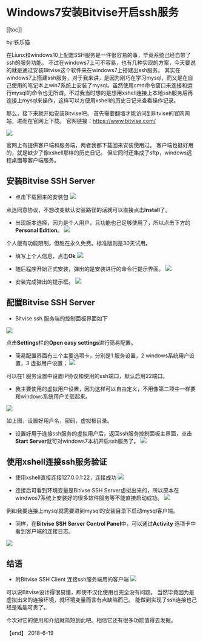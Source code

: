 Windows7安装Bitvise开启ssh服务
===
[[toc]]

by:铁乐猫

在Liunx和windows10上配置SSH服务是一件很容易的事，毕竟系统己经自带了ssh的服务功能。
不过在windows7上可不容易，也有几种实现的方案，今天要说的就是通过安装Bitvise这个软件来在windows7上搭建出ssh服务。
其实在windows7上搭建ssh服务，对于我来讲，是因为刚巧在学习mysql，而又是在自己使用的笔记本上win7系统上安装了mysql。虽然使用cmd命令窗口来连接和运行mysql的命令也无所谓。不过我当时想的是想用xshell连接上本地ssh服务后再连接上mysql来操作，这样可以方便用xshell的历史日记来查看操作记录。

那么，接下来就开始安装Bitvise吧。
首先需要翻墙才能访问到Bitvise的官网网站，进而在官网上下载。
官网链接：https://www.bitvise.com/

![](https://www.tielemao.com/wp-content/uploads/2018/06/Bitvise_download.jpg)

官网上有提供客户端和服务端，两者我都下载回来安装使用过。
客户端也挺好用的，就是缺少了像xshell那样的历史日记。
但它同时还集成了sftp，windows远程桌面等客户端服务。

## 安装Bitvise SSH Server

* 点击下载回来的安装包
![](https://www.tielemao.com/wp-content/uploads/2018/06/Bitvise_install_01.jpg)

点选同意协议，不想改变默认安装路径的话就可以直接点击**Install**了。

* 出现版本选择，因为是个人用户，且功能也己足够使用了，所以点击下方的**Personal Edition**。
![](https://www.tielemao.com/wp-content/uploads/2018/06/Bitvise_install_02.jpg)

个人版有功能限制，但胜在永久免费。标准版则是30天试用。

* 填写上个人信息，点击**Ok**
![](https://www.tielemao.com/wp-content/uploads/2018/06/Bitvise_install_03.jpg)

* 随后程序开始正式安装，弹出的是安装进行的命令行提示界面。
![](https://www.tielemao.com/wp-content/uploads/2018/06/Bitvise_install_04.jpg)

* 安装完成弹出的提示框。
![](https://www.tielemao.com/wp-content/uploads/2018/06/Bitvise_install_05.jpg)

## 配置Bitvise SSH Server

* Bitvise ssh 服务端的控制面板界面如下

![](https://www.tielemao.com/wp-content/uploads/2018/06/Bitvise_ssh01.jpg)

点击**Settings**栏的**Open easy settings**进行简易配置。

* 简易配置界面有三个主要选项卡，分别是1 服务设置，2 windows系统用户设置，3 虚拟用户设置；
![](https://www.tielemao.com/wp-content/uploads/2018/06/Bitvise_ssh02.jpg)

可以在1 服务设置中设置IP协议和使用的ssh端口，默认启用22端口。

* 我主要使用的虚拟用户设置，因为这样可以自由定义，不用像第二项中一样要和windows系统用户关联起来。

![](https://www.tielemao.com/wp-content/uploads/2018/06/Bitvise_ssh03.jpg)

如上图，设置好用户名，密码，虚拟根目录。

* 设置好用于连接ssh服务的虚拟用户后，返回ssh服务控制面板主界面，点击**Start Server**就可对windows7本机开启ssh服务了。
![](https://www.tielemao.com/wp-content/uploads/2018/06/Btivise_ssh04.jpg)

## 使用xshell连接ssh服务验证

* 使用xshell直接连接127.0.0.1:22，连接成功
![](https://www.tielemao.com/wp-content/uploads/2018/06/Bitvise_ssh05.jpg)

* 连接后可看到环境变量是Bitivse SSH Server虚拟出来的，所以原本在windwos7系统上安装好的很多软件服务等不能直接启动成功。
![](https://www.tielemao.com/wp-content/uploads/2018/06/Bitvise_ssh06.jpg)

例如我要连接上mysql就需要进到mysql的安装目录下启动mysql客户端。

* 同样，在**Bitvise SSH Server Control Panel**中，可以通过**Activity** 选项卡中看到客户端的连接日志。

![](https://www.tielemao.com/wp-content/uploads/2018/06/Bitvise_ssh07.jpg)

## 结语

* 附Bitvise SSH Client 连接ssh服务端用的客户端
![](https://www.tielemao.com/wp-content/uploads/2018/06/BitviseSshClient.jpg)

可以说Bitvise设计得很易懂，即使不汉化使用也完全没有问题。
当然毕竟因为是虚拟出来的连接环境，就环境变量而言有点缺陷而己。
能做到实现了ssh连接也己经是难能可贵了。

今次对它的使用和介绍就简短到此吧。相信它还有很多功能值得去发掘。

【end】
2018-6-19

